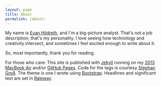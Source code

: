 ```yaml
---
layout: page
title: About
permalink: /about/
---
```


My name is [Evan Hildreth][eph], and I'm a big-picture analyst. That's not a job
description; that's my personality. I love seeing how technology and creativity intersect,
and sometimes I feel excited enough to write about it.

So, most importantly, thank you for reading.

For those who care: This site is published with [Jekyll][jekyll] running on my
[2013 MacBook Air][mba] and/or [GitHub Pages][gh-pages]. Code for the tags is courtesy
[Stephan Groß][stephan]. The theme is one I wrote using [Bootstrap][bootstrap]. Headlines
and significant text are set in [Raleway][raleway].

[eph]: http://eph.me/
[jekyll]: http://jekyllrb.com/
[mba]: http://www.theverge.com/2013/6/17/4436332/macbook-air-review-13-inch-2013
[gh-pages]: http://pages.github.com/
[stephan]: http://www.minddust.com/post/tags-and-categories-on-github-pages/
[bootstrap]: http://getbootstrap.com/
[raleway]: https://www.theleagueofmoveabletype.com/raleway